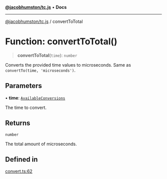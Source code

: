 [**@jacobhumston/tc.js**](../README.md) • **Docs**

---

[@jacobhumston/tc.js](../globals.md) / convertToTotal

# Function: convertToTotal()

> **convertToTotal**(`time`): `number`

Converts the provided time values to microseconds.
Same as `convertTo(time, 'microseconds')`.

## Parameters

• **time**: [`AvailableConversions`](../interfaces/AvailableConversions.md)

The time to convert.

## Returns

`number`

The total amount of microseconds.

## Defined in

[convert.ts:62](https://github.com/jacobhumston/tc.js/blob/d10529ca342d5eaf02c25b075d22688b5dfd3995/src/convert.ts#L62)
